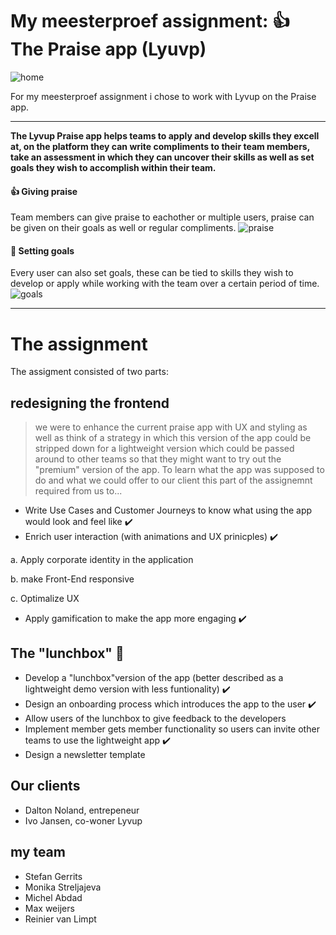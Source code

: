 # My meesterproef assignment: :thumbsup: The Praise app (Lyuvp)
![home](https://user-images.githubusercontent.com/36195440/86042875-20dd3100-ba48-11ea-949e-ffb017659f49.png)

For my meesterproef assignment i chose to work with Lyvup on the Praise app.


***

**The Lyvup Praise app helps teams to apply and develop skills they excell at, on the platform they can write compliments to their team members, take an assessment in which they can uncover their skills as well as set goals they wish to accomplish within their team.**

#### :thumbsup: Giving praise
Team members can give praise to eachother or multiple users, praise can be given on their goals as well or regular compliments.
![praise](https://user-images.githubusercontent.com/36195440/86042826-04d98f80-ba48-11ea-9b5f-28ca3f0a2d94.png)

#### :triangular_flag_on_post: Setting goals
Every user can also set goals, these can be tied to skills they wish to develop or apply while working with the team over a certain period of time.
![goals](https://user-images.githubusercontent.com/36195440/86043221-a7920e00-ba48-11ea-87fd-283e351022e0.png)


***

# The assignment

The assigment consisted of two parts:

## redesigning the frontend 
> we were to enhance the current praise app with UX and styling as well as think of a strategy in which this version of the app could be stripped down for a lightweight version which could be passed around to other teams so that they might want to try out the "premium" version of the app. To learn what the app was supposed to do and what we could offer to our client this part of the assignemnt required from us to...
* Write Use Cases and Customer Journeys to know what using the app would look and feel like :heavy_check_mark:
* Enrich user interaction (with animations and UX prinicples) :heavy_check_mark:

a. Apply corporate identity in the application

b. make Front-End responsive

c. Optimalize UX

* Apply gamification to make the app more engaging :heavy_check_mark:

## The "lunchbox" :hamburger:
* Develop a "lunchbox"version of the app (better described as a lightweight demo version with less funtionality) :heavy_check_mark:
* Design an onboarding process which introduces the app to the user :heavy_check_mark:
* Allow users of the lunchbox to give feedback to the developers
* Implement member gets member functionality so users can invite other teams to use the lightweight app :heavy_check_mark:
* Design a newsletter template

## Our clients

* Dalton Noland, entrepeneur
* Ivo Jansen, co-woner Lyvup

## my team
* Stefan Gerrits
* Monika Streljajeva
* Michel Abdad
* Max weijers
* Reinier van Limpt


